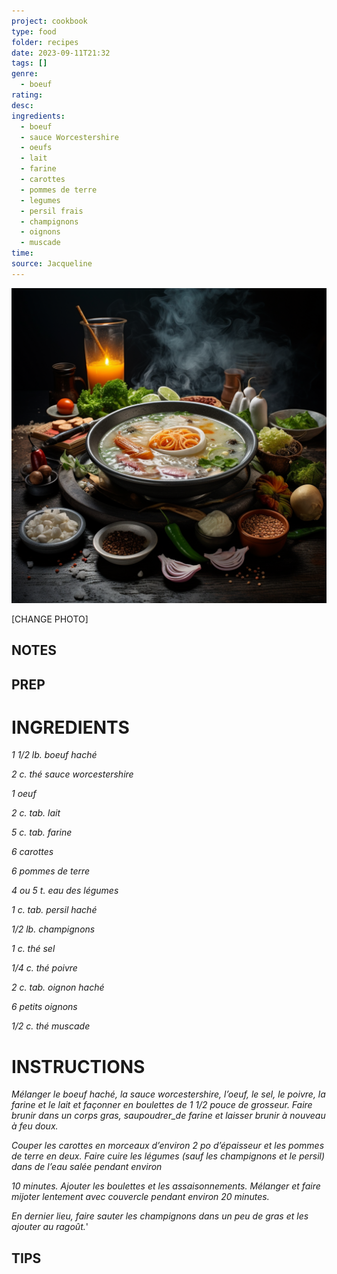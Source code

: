 ```yaml
---
project: cookbook
type: food
folder: recipes
date: 2023-09-11T21:32
tags: []
genre:
  - boeuf
rating: 
desc: 
ingredients:
  - boeuf
  - sauce Worcestershire
  - oeufs
  - lait
  - farine
  - carottes
  - pommes de terre
  - legumes
  - persil frais
  - champignons
  - oignons
  - muscade
time: 
source: Jacqueline
---
```


![IMAGE](_default.png)


[CHANGE PHOTO]


## NOTES




## PREP


# INGREDIENTS

_1 1/2 lb. boeuf haché_

_2 c. thé sauce worcestershire_

_1 oeuf_

_2 c. tab. lait_

_5 c. tab. farine_

_6 carottes_

_6 pommes de terre_

_4 ou 5 t. eau des légumes_

_1 c. tab. persil haché_

_1/2 lb. champignons_

_1 c. thé sel_

_1/4 c. thé poivre_

_2 c. tab. oignon haché_

_6 petits oignons_

_1/2 c. thé muscade_



# INSTRUCTIONS

_Mélanger le boeuf haché, la sauce worcestershire,_
_l’oeuf, le sel, le poivre, la farine et le_
_lait et façonner en boulettes de 1 1/2 pouce_
_de grosseur. Faire brunir dans un corps gras,_
_saupoudrer_de farine et laisser brunir à nouveau_
_à feu doux._

_Couper les carottes en morceaux d’environ 2_
_po d’épaisseur et les pommes de terre en deux._
_Faire cuire les légumes (sauf les champignons_
_et le persil) dans de l’eau salée pendant_
_environ_

_10 minutes. Ajouter les boulettes_
_et les assaisonnements. Mélanger et faire_
_mijoter lentement avec couvercle pendant_
_environ 20 minutes._

_En dernier lieu, faire sauter les champignons_
_dans un peu de gras et les ajouter au ragoût._'




## TIPS



